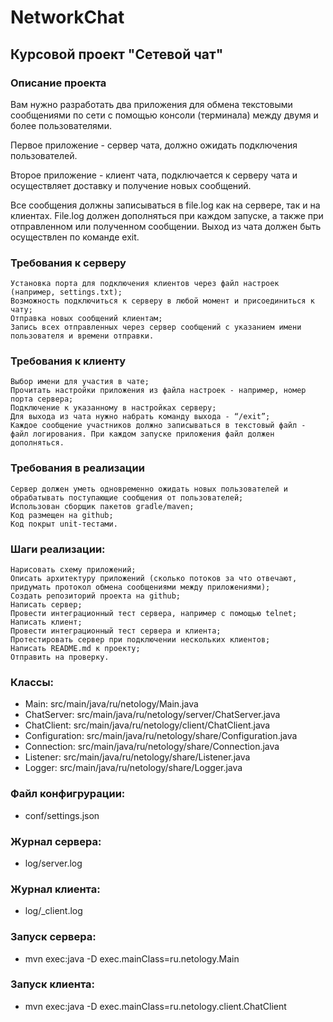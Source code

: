 # NetworkChat

## Курсовой проект "Сетевой чат"

### Описание проекта

Вам нужно разработать два приложения для обмена текстовыми сообщениями по сети с помощью консоли (терминала) между двумя и более пользователями.

Первое приложение - сервер чата, должно ожидать подключения пользователей.

Второе приложение - клиент чата, подключается к серверу чата и осуществляет доставку и получение новых сообщений.

Все сообщения должны записываться в file.log как на сервере, так и на клиентах. File.log должен дополняться при каждом запуске, а также при отправленном или полученном сообщении. Выход из чата должен быть осуществлен по команде exit.

### Требования к серверу

    Установка порта для подключения клиентов через файл настроек (например, settings.txt);
    Возможность подключиться к серверу в любой момент и присоединиться к чату;
    Отправка новых сообщений клиентам;
    Запись всех отправленных через сервер сообщений с указанием имени пользователя и времени отправки.

### Требования к клиенту

    Выбор имени для участия в чате;
    Прочитать настройки приложения из файла настроек - например, номер порта сервера;
    Подключение к указанному в настройках серверу;
    Для выхода из чата нужно набрать команду выхода - “/exit”;
    Каждое сообщение участников должно записываться в текстовый файл - файл логирования. При каждом запуске приложения файл должен дополняться.

### Требования в реализации

    Сервер должен уметь одновременно ожидать новых пользователей и обрабатывать поступающие сообщения от пользователей;
    Использован сборщик пакетов gradle/maven;
    Код размещен на github;
    Код покрыт unit-тестами.

### Шаги реализации:

    Нарисовать схему приложений;
    Описать архитектуру приложений (сколько потоков за что отвечают, придумать протокол обмена сообщениями между приложениями);
    Создать репозиторий проекта на github;
    Написать сервер;
    Провести интеграционный тест сервера, например с помощью telnet;
    Написать клиент;
    Провести интеграционный тест сервера и клиента;
    Протестировать сервер при подключении нескольких клиентов;
    Написать README.md к проекту;
    Отправить на проверку.

### Классы:

* Main:				src/main/java/ru/netology/Main.java
* ChatServer:		src/main/java/ru/netology/server/ChatServer.java
* ChatClient:		src/main/java/ru/netology/client/ChatClient.java
* Configuration:	src/main/java/ru/netology/share/Configuration.java
* Connection:		src/main/java/ru/netology/share/Connection.java
* Listener:			src/main/java/ru/netology/share/Listener.java
* Logger:			src/main/java/ru/netology/share/Logger.java

### Файл конфигрурации: 
- conf/settings.json

### Журнал сервера: 
- log/server.log

### Журнал клиента: 
- log/<User Name>_client.log

### Запуск сервера: 
- mvn exec:java -D exec.mainClass=ru.netology.Main

### Запуск клиента: 
- mvn exec:java -D exec.mainClass=ru.netology.client.ChatClient







